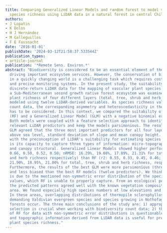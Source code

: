 ```yaml
---
title: Comparing Generalized Linear Models and random forest to model vascular plant
  species richness using LiDAR data in a natural forest in central Chile
authors:
- J Lopatin
- K Dolos
- H J Hernández
- M Galleguillos
- F E Fassnacht
date: '2016-01-01'
publishDate: '2024-03-12T21:58:37.533544Z'
publication_types:
- article-journal
publication: '*Remote Sens. Environ.*'
abstract: "Biodiversity is considered to be an essential element of the Earth system,
  driving important ecosystem services. However, the conservation of biodiversity
  in a quickly changing world is a challenging task which requires cost-efficient
  and precise monitoring systems. In the present study, the suitability of airborne
  discrete-return LiDAR data for the mapping of vascular plant species richness within
  a Sub-Mediterranean second growth native forest ecosystem was examined. The vascular
  plant richness of four different layers (total, tree, shrub and herb richness) was
  modeled using twelve LiDAR-derived variables. As species richness values are typically
  count data, the corresponding asymmetry and heteroscedasticity in the error distribution
  has to be considered. In this context, we compared the suitability of random forest
  (RF) and a Generalized Linear Model (GLM) with a negative binomial error distribution.
  Both models were coupled with a feature selection approach to identify the most
  relevant LiDAR predictors and keep the models parsimonious. The results of RF and
  GLM agreed that the three most important predictors for all four layers were altitude
  above sea level, standard deviation of slope and mean canopy height. This was consistent
  with the preconception of LiDAR's suitability for estimating species richness, which
  is its capacity to capture three types of information: micro-topographical, macro-topographical
  and canopy structural. Generalized Linear Models showed higher performances (r2:
  0.66, 0.50, 0.52, 0.50; nRMSE: 16.29%, 19.08%, 17.89%, 21.31% for total, tree, shrub
  and herb richness respectively) than RF (r2: 0.55, 0.33, 0.45, 0.46; nRMSE: 18.30%,
  21.90%, 18.95%, 21.00% for total, tree, shrub and herb richness, respectively).
  Furthermore, the results of the best GLM were more parsimonious (three predictors)
  and less biased than the best RF models (twelve predictors). We think that this
  is due to the mentioned non-symmetric error distribution of the species richness
  values, which RF is unable to properly capture. From an ecological perspective,
  the predicted patterns agreed well with the known vegetation composition of the
  area. We found especially high species numbers at low elevations and along riversides.
  In these areas, overlapping distributions of thermopile sclerophyllos species, water
  demanding Valdivian evergreen species and species growing in Nothofagus obliqua
  forests occur. The three main conclusions of the study are: 1) appropriate model
  selection is crucial when working with biodiversity count data; 2) the application
  of RF for data with non-symmetric error distributions is questionable; and 3) structural
  and topographic information derived from LiDAR data is useful for predicting local
  plant species richness."
---
```

